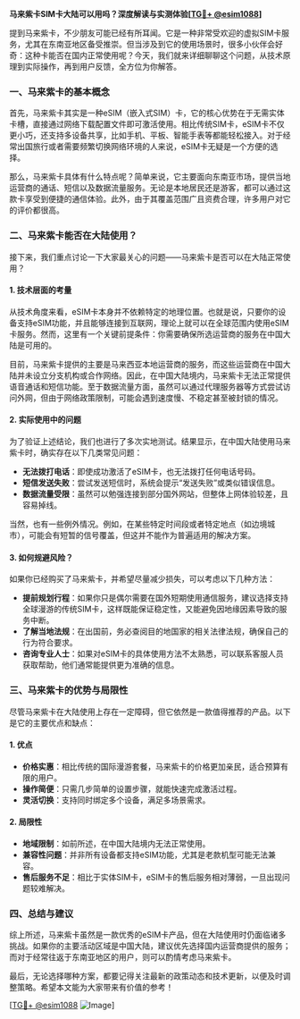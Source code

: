 **马来紫卡SIM卡大陆可以用吗？深度解读与实测体验[[TG💪+ @esim1088](https://t.me/s/esim1088)]**

提到马来紫卡，不少朋友可能已经有所耳闻。它是一种非常受欢迎的虚拟SIM卡服务，尤其在东南亚地区备受推崇。但当涉及到它的使用场景时，很多小伙伴会好奇：这种卡能否在国内正常使用呢？今天，我们就来详细聊聊这个问题，从技术原理到实际操作，再到用户反馈，全方位为你解答。

### 一、马来紫卡的基本概念

首先，马来紫卡其实是一种eSIM（嵌入式SIM）卡，它的核心优势在于无需实体卡槽，直接通过网络下载配置文件即可激活使用。相比传统SIM卡，eSIM卡不仅更小巧，还支持多设备共享，比如手机、平板、智能手表等都能轻松接入。对于经常出国旅行或者需要频繁切换网络环境的人来说，eSIM卡无疑是一个方便的选择。

那么，马来紫卡具体有什么特点呢？简单来说，它主要面向东南亚市场，提供当地运营商的通话、短信以及数据流量服务。无论是本地居民还是游客，都可以通过这款卡享受到便捷的通信体验。此外，由于其覆盖范围广且资费合理，许多用户对它的评价都很高。

### 二、马来紫卡能否在大陆使用？

接下来，我们重点讨论一下大家最关心的问题——马来紫卡是否可以在大陆正常使用？

#### 1. 技术层面的考量

从技术角度来看，eSIM卡本身并不依赖特定的地理位置。也就是说，只要你的设备支持eSIM功能，并且能够连接到互联网，理论上就可以在全球范围内使用eSIM卡服务。然而，这里有一个关键前提条件：你需要确保所选运营商的服务在中国大陆是可用的。

目前，马来紫卡提供的主要是马来西亚本地运营商的服务，而这些运营商在中国大陆并未设立分支机构或合作网络。因此，在中国大陆境内，马来紫卡无法正常提供语音通话和短信功能。至于数据流量方面，虽然可以通过代理服务器等方式尝试访问外网，但由于网络政策限制，可能会遇到速度慢、不稳定甚至被封锁的情况。

#### 2. 实际使用中的问题

为了验证上述结论，我们也进行了多次实地测试。结果显示，在中国大陆使用马来紫卡时，确实存在以下几类常见问题：

- **无法拨打电话**：即使成功激活了eSIM卡，也无法拨打任何电话号码。
- **短信发送失败**：尝试发送短信时，系统会提示“发送失败”或类似错误信息。
- **数据流量受限**：虽然可以勉强连接到部分国外网站，但整体上网体验较差，且容易掉线。

当然，也有一些例外情况。例如，在某些特定时间段或者特定地点（如边境城市），可能会有短暂的信号覆盖，但这并不能作为普遍适用的解决方案。

#### 3. 如何规避风险？

如果你已经购买了马来紫卡，并希望尽量减少损失，可以考虑以下几种方法：

- **提前规划行程**：如果你只是偶尔需要在国外短期使用通信服务，建议选择支持全球漫游的传统SIM卡，这样既能保证稳定性，又能避免因地缘因素导致的服务中断。
- **了解当地法规**：在出国前，务必查阅目的地国家的相关法律法规，确保自己的行为符合要求。
- **咨询专业人士**：如果对eSIM卡的具体使用方法不太熟悉，可以联系客服人员获取帮助，他们通常能提供更为准确的信息。

### 三、马来紫卡的优势与局限性

尽管马来紫卡在大陆使用上存在一定障碍，但它依然是一款值得推荐的产品。以下是它的主要优点和缺点：

#### 1. 优点

- **价格实惠**：相比传统的国际漫游套餐，马来紫卡的价格更加亲民，适合预算有限的用户。
- **操作简便**：只需几步简单的设置步骤，就能快速完成激活过程。
- **灵活切换**：支持同时绑定多个设备，满足多场景需求。

#### 2. 局限性

- **地域限制**：如前所述，在中国大陆境内无法正常使用。
- **兼容性问题**：并非所有设备都支持eSIM功能，尤其是老款机型可能无法兼容。
- **售后服务不足**：相比于实体SIM卡，eSIM卡的售后服务相对薄弱，一旦出现问题较难解决。

### 四、总结与建议

综上所述，马来紫卡虽然是一款优秀的eSIM卡产品，但在大陆使用时仍面临诸多挑战。如果你的主要活动区域是中国大陆，建议优先选择国内运营商提供的服务；而对于经常往返于东南亚地区的用户，则可以酌情考虑马来紫卡。

最后，无论选择哪种方案，都要记得关注最新的政策动态和技术更新，以便及时调整策略。希望本文能为大家带来有价值的参考！

[[TG💪+ @esim1088](https://t.me/s/esim1088) ![Image](https://i.postimg.cc/4NQfJmqS/Snipaste-2025-05-13-00-14-12.png)]
